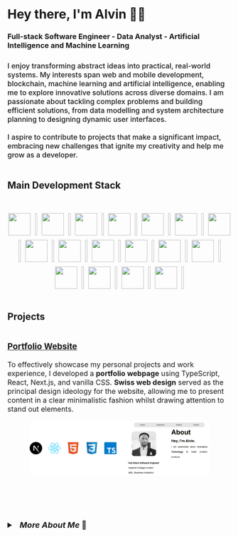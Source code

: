 <!-- Header -->
<div style='display: flex; flex-direction: column; align-items: center; justify-content: center; width: 100%; height: auto'>
    <!-- Profile -->
    <!-- <img src='./assets/me.png' alt='Photo of me :)' style='width: 150px; height: 150px; object-fit: cover;'> -->
    <!-- Name and tags -->
    <div style='display: flex; flex-direction: column; justify-content: center; align-items: flex-start;'>
        <!-- Name -->
        <h1 style='margin: 0;'>
            Hey there, I'm Alvin 👋🏾
        </h1>
        <!-- Tags -->
        <h3>Full-stack Software Engineer - Data Analyst - Artificial Intelligence and Machine Learning</h3>
        <!-- Description -->
        <p style='font-size: medium; font-weight: 500; margin-top: 2%;'>
            I enjoy transforming abstract ideas into practical, real-world systems. My interests span web and mobile development, 
            blockchain, machine learning and artificial intelligence, enabling me to explore innovative solutions across diverse 
            domains. I am passionate about tackling complex problems and building efficient solutions, from data modelling and 
            system architecture planning to designing dynamic user interfaces.<br>
            <br>
            I aspire to contribute to projects that make a significant impact, embracing new challenges that ignite my creativity 
            and help me grow as a developer.
        </p>
    </div>
</div>

<h2>Main Development Stack</h2>

<!-- SPACING -->
<div style='margin: 50px'></div>

<!-- Technical Tools -->
<div style='display: flex; flex-wrap: wrap; gap: 10px; align-items: centre; justify-content: center;'>
    <!---->
    <img src="https://cdn.jsdelivr.net/gh/devicons/devicon@latest/icons/anaconda/anaconda-original.svg" style='height: 50px; width: 50px;'/>
    <img width='5px'>
    <!---->
    <img src="https://cdn.jsdelivr.net/gh/devicons/devicon@latest/icons/css3/css3-original.svg" style='height: 50px; width: 50px;'/>
    <img width='5px'>
    <!---->
    <img src="https://cdn.jsdelivr.net/gh/devicons/devicon@latest/icons/docker/docker-original.svg" style='height: 50px; width: 50px;'/>
    <img width='5px'>
    <!---->
    <img src="https://cdn.jsdelivr.net/gh/devicons/devicon@latest/icons/express/express-original.svg" style='height: 50px; width: 50px;'/>
    <img width='5px'>
    <!---->
    <img src="https://cdn.jsdelivr.net/gh/devicons/devicon@latest/icons/figma/figma-original.svg" style='height: 50px; width: 50px;'/>
    <img width='5px'>
    <!---->
    <img src="https://cdn.jsdelivr.net/gh/devicons/devicon@latest/icons/html5/html5-original.svg" style='height: 50px; width: 50px;'/>
    <img width='5px'>
    <!---->
    <img src="https://cdn.jsdelivr.net/gh/devicons/devicon@latest/icons/javascript/javascript-original.svg" style='height: 50px; width: 50px;'/>
    <img width='5px'>
    <!---->
    <img src="https://cdn.jsdelivr.net/gh/devicons/devicon@latest/icons/mongodb/mongodb-original.svg" style='height: 50px; width: 50px;'/>
    <img width='5px'>
    <!---->
    <img src="https://cdn.jsdelivr.net/gh/devicons/devicon@latest/icons/mysql/mysql-original.svg" style='height: 50px; width: 50px;'/>
    <img width='5px'>
    <!---->
    <img src="https://cdn.jsdelivr.net/gh/devicons/devicon@latest/icons/nextjs/nextjs-original.svg" style='height: 50px; width: 50px;'/>
    <img width='5px'>
    <!---->
    <img src="https://cdn.jsdelivr.net/gh/devicons/devicon@latest/icons/nodejs/nodejs-original-wordmark.svg" style='height: 50px; width: 50px;'/>
    <img width='5px'>
    <!---->
    <img src="https://cdn.jsdelivr.net/gh/devicons/devicon@latest/icons/numpy/numpy-original-wordmark.svg" style='height: 50px; width: 50px;'/>
    <img width='5px'>
    <!---->   
    <img src="https://cdn.jsdelivr.net/gh/devicons/devicon@latest/icons/postgresql/postgresql-original.svg" style='height: 50px; width: 50px;'/>
    <img width='5px'>
    <!---->         
    <img src="https://cdn.jsdelivr.net/gh/devicons/devicon@latest/icons/python/python-original.svg" style='height: 50px; width: 50px;'/>
    <img width='5px'>
    <!----> 
    <img src="https://cdn.jsdelivr.net/gh/devicons/devicon@latest/icons/react/react-original.svg" style='height: 50px; width: 50px;'/>
    <img width='5px'>
    <!---->
    <img src="https://cdn.jsdelivr.net/gh/devicons/devicon@latest/icons/typescript/typescript-original.svg" style='height: 50px; width: 50px;'/>
    <img width='5px'>
    <!---->
    <img src="https://cdn.jsdelivr.net/gh/devicons/devicon@latest/icons/postman/postman-original.svg" style='height: 50px; width: 50px;'/>
    <img width='5px'>
    <!---->   
</div>

<!-- SPACING -->
<div style='margin: 50px'></div>

<!-- Portfolio -->
<h2>Projects</h2>

<!-- Gatsby -->
<div style='display: flex; flex-direction: column; align-items: center; justify-content: center; width: 100%;'>
    <!-- Details -->
    <div style='font-size: medium;'>
        <h3><a href='https://github.com/karaalv/alvin-portfolio'>Portfolio Website</a></h3>
        <p>
            To effectively showcase my personal projects and work experience, I developed a <strong>portfolio webpage</strong> using 
            TypeScript, React, Next.js, and vanilla CSS. <strong>Swiss web design</strong> served as the principal design ideology 
            for the website, allowing me to present content in a clear minimalistic fashion whilst drawing attention to 
            stand out elements.
        </p>
    </div>
    <!-- Image -->
    <img src='./assets/Portfolio.png' style='width: 80%;'/>
</div>

<!-- SPACING -->
<div style='margin: 100px'></div>

<!-- Additional details drawer -->
<details style='font-size: medium'>
    <summary style='font-size: large; font-weight: bold;'>&nbsp;&nbsp;<i>More About Me</i> 📍</summary>
    <br>
    <ul>
        <li style='margin: 1%'>Currently pursuing MSc in <strong>Business Analytics</strong> at <strong>Imperial College London</strong></li>
        <li style='margin: 1%'>Graduated with Honours in BEng <strong>Computer Systems Engineering</strong> from the <strong>University of Warwick</strong></li>
        <li style='margin: 1%'>Previously <strong>Co-Chief Electrical Systems Engineer</strong> at Warwick Racing <strong>Formula Student</strong></li>
    </ul>
</details>
